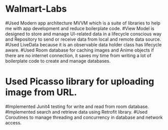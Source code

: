 # Walmart-Labs
#Used Modern app architecture MVVM which is a suite of libraries to help me with app development and reduce boilerplate code.
#View Model is designed to store and manage UI-related data in a lifecycle conscious way and Repository to send or receive data from local and remote data source.
#Used LiveData because it is an observable data holder class has lifecycle aware.
#Used Room database for caching images and Anime objects if there are no internet connection, it saves my time from writing a lot of boilerplate code to create and manage databases.
# Used Picasso library for uploading image from URL.
#Implemented Junit4 testing for write and read from room database.
#Implemented search and retrieve data using Retrofit library.
#Used Coroutines to manage threading and concurrency in database and network access.
